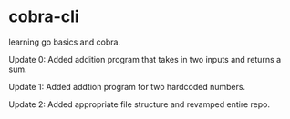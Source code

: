 # cobra-cli

learning go basics and cobra.

Update 0: Added addition program that takes in two inputs and returns a sum.

Update 1: Added addtion program for two hardcoded numbers.

Update 2: Added appropriate file structure and revamped entire repo.

